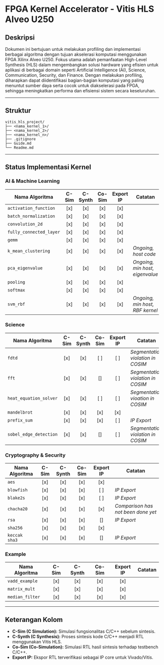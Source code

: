 # FPGA Kernel Accelerator - Vitis HLS Alveo U250

## Deskripsi

Dokumen ini bertujuan untuk melakukan profiling dan implementasi berbagai algoritma dengan tujuan akselerasi komputasi menggunakan FPGA Xilinx Alveo U250. Fokus utama adalah pemanfaatan High-Level Synthesis (HLS) dalam mengembangkan solusi hardware yang efisien untuk aplikasi di berbagai domain seperti Artificial Intelligence (AI), Science, Communication, Security, dan Finance. Dengan melakukan profiling, diharapkan dapat diidentifikasi bagian-bagian komputasi yang paling menuntut sumber daya serta cocok untuk diakselerasi pada FPGA, sehingga meningkatkan performa dan efisiensi sistem secara keseluruhan.

---

## Struktur

```
vitis_hls_project/
├── <nama_kernel_1>/
├── <nama_kernel_2>/
├── <nama_kernel_n>/
├── .gitignore
├── Guide.md
└── Readme.md
```

---

## Status Implementasi Kernel

### AI & Machine Learning

| Nama Algoritma                           | C-Sim | C-Synth | Co-Sim | Export IP | Catatan                                  |
|-----------------------------------------|:-----:|:-------:|:------:|:---------:|-------------------------------------------|
| `activation_function`                   | [x]   | [x]     | [x]    | [x]       |                                           |
| `batch_normalization`                   | [x]   | [x]     | [x]    | [x]       |                                           |
| `convolution_2d`                               | [x]   | [x]     | [x]    | [x]       |                                           |
| `fully_connected_layer`                 | [x]   | [x]     | [x]    | [x]       |                                           |
| `gemm`                                  | [x]   | [x]     | [x]    | [x]       |                                           |
| `k_mean_clustering`        | [x]   | [x]     | [x]    | [x]       | *Ongoing, host code*                      |
| `pca_eigenvalue` | [x] | [x]     | [x]    | [x]       | *Ongoing, min host, eigenvalue*           |
| `pooling`                               | [x]   | [x]     | [x]    | [x]       |                                           |
| `softmax`                               | [x]   | [x]     | [x]    | [x]       |                                           |
| `svm_rbf`              | [x]   | [x]     | [x]    | [x]       | *Ongoing, min host, RBF kernel*           |

### Science

| Nama Algoritma                          | C-Sim | C-Synth | Co-Sim | Export IP | Catatan                                  |
|----------------------------------------|:-----:|:-------:|:------:|:---------:|-------------------------------------------|
| `fdtd`              | [x]   | [x]     | [ ]    | [ ]       | *Segmentation violation in COSIM*            |
| `fft`    | [x]   | [x]     | []    | [ ]       | *Segmentation violation in COSIM*                    |
| `heat_equation_solver`              | [x]   | [x]     | [ ]    | [ ]       | *Segmentation vioation in COSIM*            |
| `mandelbrot`    | [x]   | [x]     | [x]    | [x]       |                     |
| `prefix_sum`              | [x]   | [x]     | [x]    | [ ]       | *IP Export*            |
| `sobel_edge_detection`    | [x]   | [x]     | []    | [ ]       | *Segmentation violation in COSIM*                    |

### Cryptography & Security

| Nama Algoritma                          | C-Sim | C-Synth | Co-Sim | Export IP | Catatan                                  |
|----------------------------------------|:-----:|:-------:|:------:|:---------:|-------------------------------------------|
| `aes`                           | [x]   | [x]     | [x]    | [x]       |                       |
| `blowfish`                             | [x]   | [x]     | [x]    | [ ]       |                                           *IP Export* |
| `blake2s`               | [x]   | [x]     | [x]    | [ ]       | *IP Export*                       |
| `chacha20`                           | [x]   | [x]     | [x]    | [x]       | *Comparison has not been done yet*                      |
| `rsa`                           | [x]   | [x]     | [x]    | []       | *IP Export*  
| `sha256`                           | [x]   | [x]     | [x]    | [x]       |   
| `keccak sha3`                           | [x]   | [x]     | [x]    | []       | *IP Export*  
### Example

| Nama Algoritma     | C-Sim | C-Synth | Co-Sim | Export IP | Catatan           |
|--------------------|:-----:|:-------:|:------:|:---------:|--------------------|
| `vadd_example`     | [x]   | [x]     | [x]    | [x]       |                    |
| `matrix_mult`     | [x]   | [x]     | [x]    | [x]       |                    |
| `median_filter`     | [x]   | [x]     | [x]    | [x]       |                    |

---

## Keterangan Kolom

- **C-Sim (C Simulation):** Simulasi fungsionalitas C/C++ sebelum sintesis.
- **C-Synth (C Synthesis):** Proses sintesis kode C/C++ menjadi RTL menggunakan Vitis HLS.
- **Co-Sim (Co-Simulation):** Simulasi RTL hasil sintesis terhadap testbench C/C++.
- **Export IP:** Ekspor RTL terverifikasi sebagai IP core untuk Vivado/Vitis.
